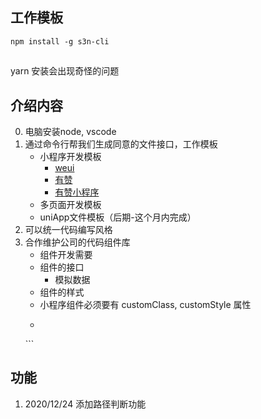 ## 工作模板
```
npm install -g s3n-cli
```
## 
yarn 安装会出现奇怪的问题

## 介绍内容
0. 电脑安装node, vscode
1. 通过命令行帮我们生成同意的文件接口，工作模板
    - 小程序开发模板
        - [weui](https://developers.weixin.qq.com/miniprogram/dev/extended/weui/quickstart.html)
        - [有赞](https://github.com/youzan/vant-weapp)
        - [有赞小程序](https://vant-contrib.gitee.io/vant-weapp/#/quickstart)
    - 多页面开发模板
    - uniApp文件模板（后期-这个月内完成）
2. 可以统一代码编写风格
3. 合作维护公司的代码组件库
    - 组件开发需要
    - 组件的接口
        - 模拟数据
    - 组件的样式
    - 小程序组件必须要有 customClass, customStyle 属性
    - ```html
    <view class="xxx-components {{customClass}}" style="{{customStyle}}">
    </view>
    ```
## 功能
1. 2020/12/24 添加路径判断功能